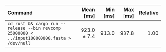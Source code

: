 | Command | Mean [ms] | Min [ms] | Max [ms] | Relative |
|:---|---:|---:|---:|---:|
| `cd rust && cargo run --release --bin revcomp 25000000 < ../input100000000.fasta > /dev/null` | 923.0 ± 7.4 | 913.0 | 937.8 | 1.00 |
